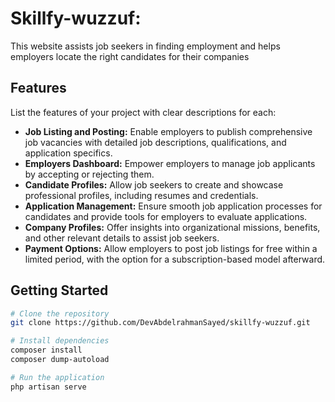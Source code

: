 # Skillfy-wuzzuf:  

This website assists job seekers in finding employment and helps employers locate the right candidates for their companies

## Features

List the features of your project with clear descriptions for each:

- **Job Listing and Posting:** Enable employers to publish comprehensive job vacancies with detailed job descriptions, qualifications, and application specifics.
- **Employers Dashboard:** Empower employers to manage job applicants by accepting or rejecting them.
- **Candidate Profiles:** Allow job seekers to create and showcase professional profiles, including resumes and credentials.
- **Application Management:** Ensure smooth job application processes for candidates and provide tools for employers to evaluate applications.
- **Company Profiles:** Offer insights into organizational missions, benefits, and other relevant details to assist job seekers.
- **Payment Options:** Allow employers to post job listings for free within a limited period, with the option for a subscription-based model afterward.

## Getting Started

```bash
# Clone the repository
git clone https://github.com/DevAbdelrahmanSayed/skillfy-wuzzuf.git

# Install dependencies
composer install
composer dump-autoload

# Run the application
php artisan serve
